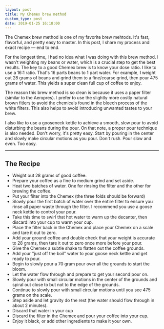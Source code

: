 ```yaml
---
layout: post
title: My Chemex brew method
custom_type: post
date: 2019-01-25 16:18:00
---
```


The Chemex brew method is one of my favorite brew mehtods. It's fast, flavorful, and pretty easy to master. In this post, I share my process and exact recipe — end to end.

For the longest time, I had no idea what I was doing with this brew method. I wasn't weighting my beans or water, which is a crucial step to get the best results. The key to a good Chemex brew is to know your dose ratio. I like to use a 16:1 ratio. That's 16 parts beans to 1 part water. For example, I weight out 28 grams of beans and grind them to a fine/coarse grind, then pour 475 grams of water. This yields a super clean full cup of coffee to enjoy.

The reason this brew method is so clean is because it uses a paper filter (similar to the Aeropres). I prefer to use the slightly more costly natural brown fitlers to avoid the chemicals found in the bleech process of the white filters. This also helps to avoid introducing unwanted tastes to your brew.

I also like to use a gooseneck kettle to achieve a smooth, slow pour to avoid disturbing the beans during the pour. On that note, a proper pour technique is also needed. Don't worry, it's pretty easy. Start by pouring in the center and slowly make circular motions as you pour. Don't rush. Pour slow and even. Too easy.

---

## The Recipe

- Weight out 28 grams of good coffee.
- Prepare your coffee as a fine to medium grind and set aside.
- Heat two batches of water. One for rinsing the filter and the other for brewing the coffee.
- Put your filter into the Chemex (the three folds should be forward)
- Slowly pour the first batch of water over the entire filter to ensure you rinse all paper waste through the filter. I recommend you use a goose neck kettle to control your pour.
- Take this time to swirl that hot water to warm up the decanter, then discard into your cup to warm your cup.
- Place the filter back in the Chemex and place your Chemex on a scale and tare it out to zero.
- Add your ground coffee and double check that your weight is accurate to 28 grams, then tare it out to zero once more before your pour.
- Give the Chemex a subtle shake to flatten out the coffee grounds.
- Add your "just off the boil" water to your goose neck kettle and get ready to pour.
- Begin to slowly pour a 70 gram pour over all the grounds to start the bloom.
- Let the water flow through and prepare to get your second pour on.
- Slowly pour with small circular motions in the center of the grounds and spiral out close to but not to the edge of the grounds.
- Continue to slowly pour with small circular motions until you see 475 grams on the scale.
- Step aside and let gravity do the rest (the water should flow through in about 2 minutes).
- Discard that water in your cup
- Discard the filter in the Chemex and pour your coffee into your cup.
- Enjoy it black, or add other ingredients to make it your own.